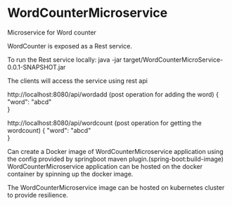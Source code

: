 # WordCounterMicroservice
Microservice for Word counter

WordCounter is exposed as a Rest service.

To run the Rest service locally:
java -jar target/WordCounterMicroService-0.0.1-SNAPSHOT.jar

The clients will access the service using rest api 

http://localhost:8080/api/wordadd  (post operation for adding the word)
{
     "word": "abcd"    
}

http://localhost:8080/api/wordcount  (post operation for getting the wordcount)
{
     "word": "abcd"    
}

Can create a Docker image of WordCounterMicroservice application using the config provided by springboot maven plugin.(spring-boot:build-image)
WordCounterMicroservice  application can be hosted on the docker container by spinning up the docker image.

The WordCounterMicroservice image can be hosted on kubernetes cluster to provide resilience.
